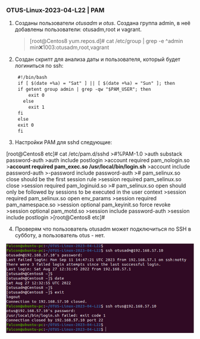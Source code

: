 ### OTUS-Linux-2023-04-L22 | PAM

1. Созданы пользователи *otusadm* и *otus*. Создана группа admin, в неё добавлены пользователи: otusadm,root и vagrant.
	> [root@Centos8 yum.repos.d]# cat /etc/group | grep -e ^admin  
	> min:x:1003:otusadm,root,vagrant

2. Создан скрипт для анализа даты и пользователя, который будет логиниться по ssh:

		#!/bin/bash
		if [ $(date +%a) = "Sat" ] || [ $(date +%a) = "Sun" ]; then
 		if getent group admin | grep -qw "$PAM_USER"; then
    	    exit 0
    	  else
    	    exit 1
    	fi
  		else
    	exit 0
		fi

3. Настройки PAM для sshd следующие:
	
[root@Centos8 etc]# cat /etc/pam.d/sshd 
	>#%PAM-1.0
	>auth       substack     password-auth
	>auth	   include      postlogin
	>account    required     pam_nologin.so
	>**account	   required		pam_exec.so /usr/local/bin/login.sh**
	>account    include      password-auth
	>-password   include      password-auth
	># pam_selinux.so close should be the first session rule
	>session    required     pam_selinux.so close
	>session    required     pam_loginuid.so
	># pam_selinux.so open should only be followed by sessions to be executed in the user context
	>session    required     pam_selinux.so open env_params
	>session    required     pam_namespace.so
	>session    optional     pam_keyinit.so force revoke
	>session    optional     pam_motd.so
	>session    include      password-auth
	>session    include      postlogin
	>[root@Centos8 etc]# 

4. Проверям что пользователь otusadm может подключиться по SSH в субботу, а пользователь otus - нет.

![Пруф](2023-09-11_18_15_10-Window.png)





